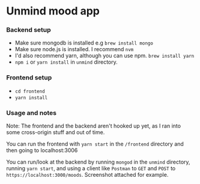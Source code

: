 # Unmind mood app

### Backend setup

- Make sure mongodb is installed e.g `brew install mongo`
- Make sure node.js is installed. I recommend `nvm`
- I'd also recommend yarn, although you can use npm. `brew install yarn`
- `npm i` or `yarn install` in `unmind` directory.

### Frontend setup

- `cd frontend`
- `yarn install`

### Usage and notes

Note: The frontend and the backend aren't hooked up yet, as I ran into some cross-origin stuff and out of time.

You can run the frontend with `yarn start` in the `/frontend` directory and then going to localhost:3006

You can run/look at the backend by running `mongod` in the `unmind` directory, running `yarn start`, and using a client like `Postman` to `GET` and `POST` to `https://localhost:3000/moods`. Screenshot attached for example.

